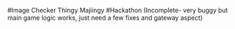 #Image Checker Thingy Majiingy
#Hackathon (Incomplete- very buggy but main game logic works, just need a few fixes and gateway aspect)